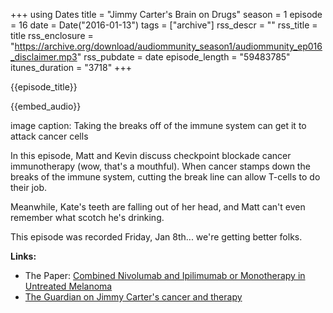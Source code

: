+++
using Dates
title = "Jimmy Carter's Brain on Drugs"
season = 1
episode = 16
date = Date("2016-01-13")
tags = ["archive"]
rss_descr = ""
rss_title = title
rss_enclosure = "https://archive.org/download/audiommunity_season1/audiommunity_ep016_disclaimer.mp3"
rss_pubdate = date
episode_length = "59483785"
itunes_duration = "3718"
+++

{{episode_title}}

{{embed_audio}}

image caption: Taking the breaks off of the immune system can get it to attack cancer cells

In this episode, Matt and Kevin discuss checkpoint blockade cancer immunotherapy (wow, that's a mouthful). When cancer stamps down the breaks of the immune system, cutting the break line can allow T-cells to do their job.

Meanwhile, Kate's teeth are falling out of her head, and Matt can't even remember what scotch he's drinking.

This episode was recorded Friday, Jan 8th... we're getting better folks.

**Links:**

- The Paper: [Combined Nivolumab and Ipilimumab or Monotherapy in Untreated Melanoma](http://www.nejm.org/doi/full/10.1056/NEJMoa1504030)
- [The Guardian on Jimmy Carter's cancer and therapy](http://www.theguardian.com/science/2015/dec/06/immunotherapy-drug-jimmy-carters-cancer-cure)
